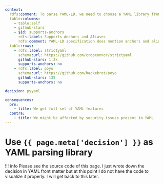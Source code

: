 ```yaml
---
context:
  rdfs:comment: To parse YAML-LD, we need to choose a YAML library from ones available.
  table:columns:
    - table:self
    - github-stars
    - $id: supports-anchors
      rdfs:label: Supports Anchors and Aliases
      rdfs:comment: YAML-LD specification does mention anchors and aliases, and I would not want at this point to start a discussion to ban them from the spec. Thus we need the YAML library of choice to support those.
  table:rows:
    - rdfs:label: strictyaml
      schema:url: https://github.com/crdoconnor/strictyaml
      github-stars: 1.3k
      supports-anchors: no
    - rdfs:label: poyo
      schema:url: https://github.com/hackebrot/poyo
      github-stars: 135
      supports-anchors: no

decision: pyyaml

consequences:
  pro:
    - title: We get full set of YAML features
  contra:
    - title: We might be affected by security issues present in YAML
---
```


# Use `{{ page.meta['decision'] }}` as YAML parsing library

!!! info
    Please see the source code of this page. I just wrote down the decision in YAML front matter but at this point I do not have the code to visualize it properly. I will get back to this later.
